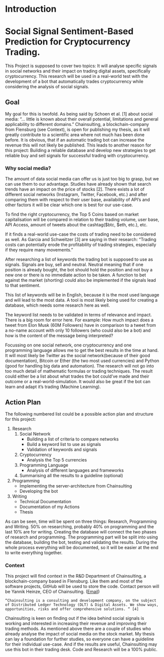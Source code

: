 # Introduction 

# Social Signal Sentiment-Based Prediction for Cryptocurrency Trading.

This Project is supposed to cover two topics:
It will analyse specific signals in social networks and their impact on trading digital assets, specifically cryptocurrency. This research will be used in a real-world test with the development of a bot that automatically trades cryptocurrency while considering the analysis of social signals.

## Goal

My goal for this is twofold. As being said by Schoen et al. [1] about social media: “… little is known about their overall potential, limitations and general applicability to different domains.” Chainsulting, a blockchain-company from Flensburg (see Context), is open for publishing my thesis, as it will greatly contribute to a scientific area where not much has been done before. It is obvious, that if an automatic trading bot can increase the revenue this will not likely be published. 
This leads to another reason for this project: Building a reliable database and develop new strategies to get reliable buy and sell signals for successful trading with cryptocurrency. 

### Why social media?

The amount of data social media can offer us is just too big to grasp, but we can use them to our advantage. Studies have already shown that search trends have an impact on the price of stocks [2].
There exists a lot of different social networks (Instagram, Twitter, Facebook, etc.) and after comparing them with respect to their user base, availability of API’s and other factors it will be clear which one is best for our use-case.

To find the right cryptocurrency, the Top 5 Coins based on market capitalisation will be compared in relation to their trading volume, user base, API Access, amount of tweets about the cashtag($btc, $eth, etc.), etc.

If it finds a real-world use-case the costs of trading need to be considered as well. 
As Garcia and Schweitzer [3] are saying in their research: “Trading costs can potentially erode the profitability of trading strategies, especially if they require many movements.” 

After researching a list of keywords the trading bot is supposed to use as signals. Signals are buy, sell and neutral. Neutral meaning that if one position is already bought, the bot should hold the position and not buy a new one or there is no immediate action to be taken. A function to bet against the market (shorting) could also be implemented if the signals lead to that sentiment.

This list of keywords will be in English, because it is the most used language and will lead to the most data. A tool is most likely being used for creating a database, which needs some research here as well.

The keyword list needs to be validated in terms of relevance and impact. 
There is a big room for error here. For example:
How much impact does a tweet from Elon Musk (60M Followers) have in comparison to a tweet from a no-name account with only 10 followers (who could also be a bot) and how is the content of the message being interpreted?


Focussing on one social network, one cryptocurrency and one programming language allows me to get the best results in the time at hand. It will most likely be Twitter as the social network(because of their good documentation), Bitcoin or Ether (the two most used currencies) and Python (good for handling big data and automation). The research will not go into too much detail of mathematic formulas or trading techniques. The result could either be a list about what trades the bot could’ve made and their outcome or a real-world-simulation. It would also be great if the bot can learn and adapt it’s trading (Machine Learning).

## Action Plan
The following numbered list could be a possible action plan and structure for this project:
1. Research
	1. Social Network
		- Building a list of criteria to compare networks
		- Build a keyword list to use as signals
		- Validation of keywords and signals
	2. Cryptocurrency
       	- Analysis the Top 5 currencies 
	3.  Programming Language
       	- Analysis of different languages and frameworks
	4. Summarising all the results to a guideline (optional) 
2. Programming
	- Implementing the server-architecture from Chainsulting
	- Developing the bot
3. Writing 
	- Technical Documentation
	- Documentation of my Actions
	- Thesis

As can be seen, time will be spent on three things: Research, Programming and Writing.
50% on researching, probably 40% on programming and the last 10% are for writing. Creating the database will connect the two phases of research and programming. The programming part will be split into using the database, building the bot, testing and validating the results. During the whole process everything will be documented, so it will be easier at the end to write everything together.


### Context

This project will find context in the R&D Department of Chainsulting, a blockchain-company based in Flensburg. Like them and most of the software projects, GitHub will be used to store the code.
Contact person will be Yannik Heinze, CEO of Chainsulting. ([Email](y.heinze@chainsulting.de))

	“Chainsulting is a consulting and development company, on the subject of Distributed Ledger Technology (DLT) & Digital Assets. We show ways, opportunities, risks and offer comprehensive solutions. “ [4]

Chainsulting is keen on finding out if the idea behind social signals is working and interested in increasing their revenue and improving their trading methods. 
As mentioned above there are a couple of studies who already analyse the impact of social media on the stock market. 
My thesis can lay a foundation for further studies, so everyone can have a guideline for their individual use-case.
And if the results are useful, Chainsulting may use this bot in their trading desk. Code and Research will be a 100% public.





